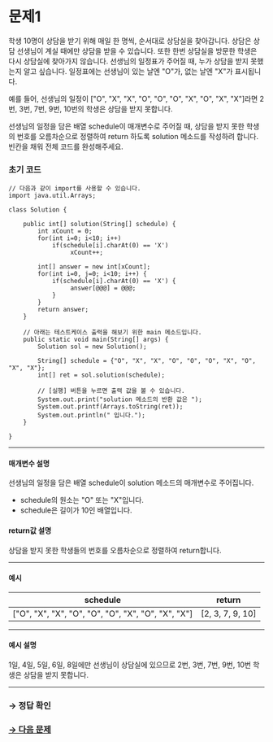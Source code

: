 # 문제1

학생 10명이 상담을 받기 위해 매일 한 명씩, 순서대로 상담실을 찾아갑니다. 상담은 상담 선생님이 계실 때에만 상담을 받을 수 있습니다. 또한 한번 상담실을 방문한 학생은 다시 상담실에 찾아가지 않습니다. 선생님의 일정표가 주어질 때, 누가 상담을 받지 못했는지 알고 싶습니다. 일정표에는 선생님이 있는 날엔 "O"가, 없는 날엔 "X"가 표시됩니다.

예를 들어, 선생님의 일정이 ["O", "X", "X", "O", "O", "O", "X", "O", "X", "X"]라면 2번, 3번, 7번, 9번, 10번의 학생은 상담을 받지 못합니다.

선생님의 일정을 담은 배열 schedule이 매개변수로 주어질 때, 상담을 받지 못한 학생의 번호를 오름차순으로 정렬하여 return 하도록 solution 메소드를 작성하려 합니다. 빈칸을 채워 전체 코드를 완성해주세요.

### 초기 코드

```
// 다음과 같이 import를 사용할 수 있습니다.
import java.util.Arrays;

class Solution {

    public int[] solution(String[] schedule) {
        int xCount = 0;
        for(int i=0; i<10; i++)
            if(schedule[i].charAt(0) == 'X')
                 xCount++;

        int[] answer = new int[xCount];
        for(int i=0, j=0; i<10; i++) {
            if(schedule[i].charAt(0) == 'X') {
                 answer[@@@] = @@@;
            }
        }
        return answer;
    }

    // 아래는 테스트케이스 출력을 해보기 위한 main 메소드입니다.
    public static void main(String[] args) {
        Solution sol = new Solution();

        String[] schedule = {"O", "X", "X", "O", "O", "O", "X", "O", "X", "X"};
        int[] ret = sol.solution(schedule);
        
        // [실행] 버튼을 누르면 출력 값을 볼 수 있습니다.
        System.out.print("solution 메소드의 반환 값은 ");
        System.out.printf(Arrays.toString(ret));
        System.out.println(" 입니다.");
    }
    
}
```

---

#### 매개변수 설명
선생님의 일정을 담은 배열 schedule이 solution 메소드의 매개변수로 주어집니다.

* schedule의 원소는 "O" 또는 "X"입니다.
* schedule은 길이가 10인 배열입니다.

#### return값 설명
상담을 받지 못한 학생들의 번호를 오름차순으로 정렬하여 return합니다.

---

#### 예시

| schedule | return |
|----|----|
| ["O", "X", "X", "O", "O", "O", "X", "O", "X", "X"] | [2, 3, 7, 9, 10] |

---

#### 예시 설명

1일, 4일, 5일, 6일, 8일에만 선생님이 상담실에 있으므로 2번, 3번, 7번, 9번, 10번 학생은 상담을 받지 못합니다.

---

### → 정답 확인

### [→ 다음 문제](https://github.com/tnehf18/cosPro/blob/main/java/ex_2nd/ex_2nd_04/no_02/desc_02.md "cosPro 2급 Java 4차 2번 문제")
